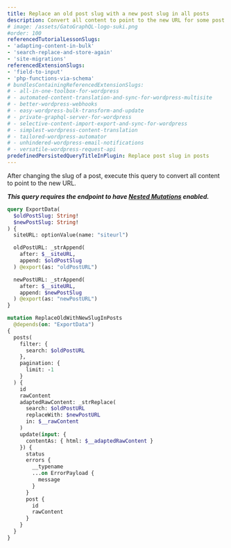 ```yaml
---
title: Replace an old post slug with a new post slug in all posts
description: Convert all content to point to the new URL for some post
# image: /assets/GatoGraphQL-logo-suki.png
#order: 100
referencedTutorialLessonSlugs:
- 'adapting-content-in-bulk'
- 'search-replace-and-store-again'
- 'site-migrations'
referencedExtensionSlugs:
- 'field-to-input'
- 'php-functions-via-schema'
# bundlesContainingReferencedExtensionSlugs:
# - all-in-one-toolbox-for-wordpress
# - automated-content-translation-and-sync-for-wordpress-multisite
# - better-wordpress-webhooks
# - easy-wordpress-bulk-transform-and-update
# - private-graphql-server-for-wordpress
# - selective-content-import-export-and-sync-for-wordpress
# - simplest-wordpress-content-translation
# - tailored-wordpress-automator
# - unhindered-wordpress-email-notifications
# - versatile-wordpress-request-api
predefinedPersistedQueryTitleInPlugin: Replace post slug in posts
---
```


After changing the slug of a post, execute this query to convert all content to point to the new URL.

**_This query requires the endpoint to have [Nested Mutations](https://gatographql.com/guides/schema/using-nested-mutations/) enabled._**

```graphql
query ExportData(
  $oldPostSlug: String!
  $newPostSlug: String!
) {
  siteURL: optionValue(name: "siteurl")

  oldPostURL: _strAppend(
    after: $__siteURL,
    append: $oldPostSlug
  ) @export(as: "oldPostURL")

  newPostURL: _strAppend(
    after: $__siteURL,
    append: $newPostSlug
  ) @export(as: "newPostURL")
}

mutation ReplaceOldWithNewSlugInPosts
  @depends(on: "ExportData")
{
  posts(
    filter: {
      search: $oldPostURL
    },
    pagination: {
      limit: -1
    }
  ) {
    id
    rawContent
    adaptedRawContent: _strReplace(
      search: $oldPostURL
      replaceWith: $newPostURL
      in: $__rawContent
    )
    update(input: {
      contentAs: { html: $__adaptedRawContent }
    }) {
      status
      errors {
        __typename
        ...on ErrorPayload {
          message
        }
      }
      post {
        id
        rawContent
      }
    }
  }
}
```

